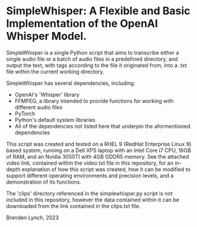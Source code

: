 # SimpleWhisper: A Flexible and Basic Implementation of the OpenAI Whisper Model.

<p>SimpleWhisper is a single Python script that aims to transcribe either a single audio file or a batch of audio files in a predefined directory, and output the text, with tags according to the file it originated from, into a .txt file within the current working directory.
</p>
<p>SimpleWhisper has several dependencies, including:</p>
<ul>
  <li>OpenAI's 'Whisper' library</li>
  <li>FFMPEG, a library intended to provide functions for working with different audio files</li>
  <li>PyTorch</li>
  <li>Python's default system libraries</li>
  <li>All of the dependencies not listed here that underpin the aformentioned dependencies</li>
</ul>
<p>This script was created and tested on a RHEL 9 (RedHat Enterprise Linux 9) based system, running on a Dell XPS laptop with an Intel Core i7 CPU, 16GB of RAM, and an Nvidia 3050TI with 4GB GDDR5 memory. See the attached video link, contained within the video.txt file in this repository, for an in-depth explanation of how this script was created, how it can be modified to support different operating environments and precision levels, and a demonstration of its functions.</p>
<p>The 'clips' directory referenced in the simplewhisper.py script is not included in this repository, however the data contained within it can be downloaded from the link contained in the clips.txt file.</p>
<p>Brenden Lynch, 2023</p>
